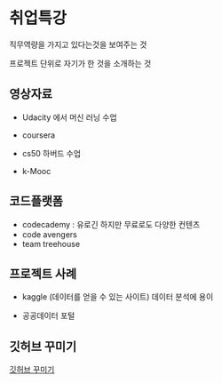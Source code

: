 # 취업특강



직무역량을 가지고 있다는것을 보여주는 것

프로젝트 단위로 자기가 한 것을 소개하는 것

## 영상자료 

* Udacity 에서 머신 러닝 수업

* coursera

* cs50 하버드 수업

* k-Mooc 

## 코드플랫폼 

* codecademy  : 유로긴 하지만 무료로도 다양한 컨텐츠
*  code avengers  
* team treehouse

## 프로젝트 사례

* kaggle (데이터를 얻을 수 있는 사이트) 데이터 분석에 용이

* 공공데이터 포털 

## 깃허브 꾸미기

[깃허브 꾸미기](https://321coucou.tistory.com/43)

